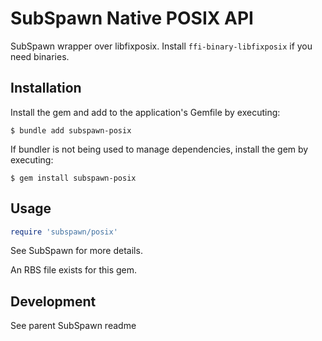 # SubSpawn Native POSIX API

SubSpawn wrapper over libfixposix. Install `ffi-binary-libfixposix` if you need binaries.

## Installation

Install the gem and add to the application's Gemfile by executing:

    $ bundle add subspawn-posix

If bundler is not being used to manage dependencies, install the gem by executing:

    $ gem install subspawn-posix

## Usage

```rb
require 'subspawn/posix'
```

See SubSpawn for more details.

An RBS file exists for this gem.

## Development

See parent SubSpawn readme
